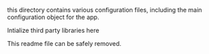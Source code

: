 this directory contains various configuration files, including the main configuration object for the app.

Intialize third party libraries here

This readme file can be safely removed.
